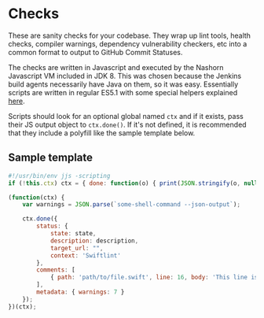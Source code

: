 # Checks

These are sanity checks for your codebase. They wrap up lint tools, health checks, 
compiler warnings, dependency vulnerability checkers, etc into a common format to 
output to GitHub Commit Statuses.

The checks are written in Javascript and executed by the Nashorn Javascript VM 
included in JDK 8. This was chosen because the Jenkins build agents necessarily 
have Java on them, so it was easy. Essentially scripts are written in regular ES5.1
with some special helpers explained [here](http://www.n-k.de/riding-the-nashorn/).

Scripts should look for an optional global named `ctx` and if it exists, pass their
JS output object to `ctx.done()`. If it's not defined, it is recommended that they
include a polyfill like the sample template below.

## Sample template

```javascript
#!/usr/bin/env jjs -scripting
if (!this.ctx) ctx = { done: function(o) { print(JSON.stringify(o, null, 2)); } };

(function(ctx) {
    var warnings = JSON.parse(`some-shell-command --json-output`);

    ctx.done({
        status: {
            state: state,
            description: description,
            target_url: "",
            context: 'Swiftlint'
        },
        comments: [
            { path: 'path/to/file.swift', line: 16, body: 'This line is lame' }
        ],
        metadata: { warnings: 7 }
    });
})(ctx);
```

